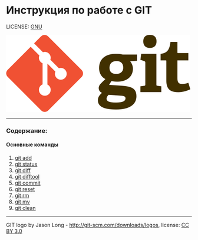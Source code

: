 # Инструкция по работе с GIT

LICENSE: [GNU](./license.md)

![git-logo](./assets/Git-logo.png)

---

### Содержание:
#### Основные команды
1. [git add](./add.md)
2. [git status](./status.md)
3. [git diff](./diff.md)
4. [git difftool](./difftool.md)
5. [git commit](./commit.md)
6. [git reset](./reset.md)
7. [git rm](./rm.md)
8. [git mv](./mv.md)
9. [git clean](./clean.md)

---

GIT logo by Jason Long - http://git-scm.com/downloads/logos,
license: [CC BY 3.0](https://creativecommons.org/licenses/by/3.0/)

